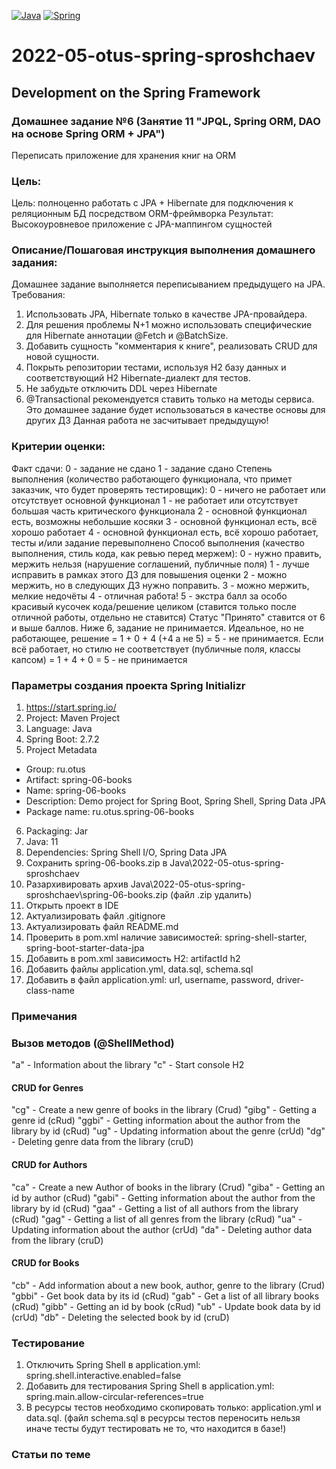 [![Java](https://img.shields.io/badge/Java-E43222??style=for-the-badge&logo=java&logoColor=FFFFFF)](https://java.com/)
[![Spring](https://img.shields.io/badge/Spring-FFFFFF??style=for-the-badge&logo=Spring)](https://spring.io/)

# 2022-05-otus-spring-sproshchaev
Development on the Spring Framework
-----------------------------------
### Домашнее задание №6 (Занятие 11 "JPQL, Spring ORM, DAO на основе Spring ORM + JPA")
Переписать приложение для хранения книг на ORM

### Цель:
Цель: полноценно работать с JPA + Hibernate для подключения к реляционным БД посредством ORM-фреймворка
Результат: Высокоуровневое приложение с JPA-маппингом сущностей

### Описание/Пошаговая инструкция выполнения домашнего задания:
Домашнее задание выполняется переписыванием предыдущего на JPA.
Требования:

1. Использовать JPA, Hibernate только в качестве JPA-провайдера.
2. Для решения проблемы N+1 можно использовать специфические для Hibernate аннотации @Fetch и @BatchSize.
3. Добавить сущность "комментария к книге", реализовать CRUD для новой сущности.
4. Покрыть репозитории тестами, используя H2 базу данных и соответствующий H2 Hibernate-диалект для тестов.
5. Не забудьте отключить DDL через Hibernate
6. @Transactional рекомендуется ставить только на методы сервиса. 
Это домашнее задание будет использоваться в качестве основы для других ДЗ Данная работа не засчитывает предыдущую!

### Критерии оценки:
Факт сдачи:
0 - задание не сдано
1 - задание сдано Степень выполнения (количество работающего функционала, что примет заказчик, что будет проверять тестировщик):
0 - ничего не работает или отсутствует основной функционал
1 - не работает или отсутствует большая часть критического функционала
2 - основной функционал есть, возможны небольшие косяки
3 - основной функционал есть, всё хорошо работает
4 - основной функционал есть, всё хорошо работает, тесты и/или задание перевыполнено Способ выполнения (качество выполнения, стиль кода, как ревью перед мержем):
0 - нужно править, мержить нельзя (нарушение соглашений, публичные поля)
1 - лучше исправить в рамках этого ДЗ для повышения оценки
2 - можно мержить, но в следующих ДЗ нужно поправить.
3 - можно мержить, мелкие недочёты
4 - отличная работа!
5 - экстра балл за особо красивый кусочек кода/решение целиком (ставится только после отличной работы, отдельно не ставится) Статус "Принято" ставится от 6 и выше баллов. Ниже 6, задание не принимается. Идеальное, но не работающее, решение = 1 + 0 + 4 (+4 а не 5) = 5 - не принимается. Если всё работает, но стилю не соответствует (публичные поля, классы капсом) = 1 + 4 + 0 = 5 - не принимается

### Параметры создания проекта Spring Initializr
1. https://start.spring.io/
2. Project: Maven Project
3. Language: Java
4. Spring Boot: 2.7.2
5. Project Metadata
  - Group: ru.otus
  - Artifact: spring-06-books
  - Name: spring-06-books
  - Description: Demo project for Spring Boot, Spring Shell, Spring Data JPA
  - Package name: ru.otus.spring-06-books
6. Packaging: Jar
7. Java: 11
8. Dependencies: Spring Shell I/O, Spring Data JPA
9. Сохранить spring-06-books.zip в Java\2022-05-otus-spring-sproshchaev
10. Разархивировать архив Java\2022-05-otus-spring-sproshchaev\spring-06-books.zip (файл .zip удалить)
11. Открыть проект в IDE
12. Актуализировать файл .gitignore
13. Актуализировать файл README.md
14. Проверить в pom.xml наличие зависимостей: spring-shell-starter, spring-boot-starter-data-jpa
15. Добавить в pom.xml зависимость H2: artifactId h2 
16. Добавить файлы application.yml, data.sql, schema.sql
17. Добавить в файл application.yml: url, username, password, driver-class-name

### Примечания

### Вызов методов (@ShellMethod)
"a" - Information about the library
"c" - Start console H2
#### CRUD for Genres
"cg" - Create a new genre of books in the library (Crud)
"gibg" - Getting a genre id (cRud)
"ggbi" - Getting information about the author from the library by id (cRud)
"ug" - Updating information about the genre (crUd)
"dg" - Deleting genre data from the library (cruD)
#### CRUD for Authors
"ca" - Create a new Author of books in the library (Crud)
"giba" - Getting an id by author (cRud)
"gabi" - Getting information about the author from the library by id (cRud)
"gaa" - Getting a list of all authors from the library (cRud)
"gag" - Getting a list of all genres from the library (cRud)
"ua" - Updating information about the author (crUd)
"da" - Deleting author data from the library (cruD)
#### CRUD for Books
"cb" - Add information about a new book, author, genre to the library (Crud)
"gbbi" - Get book data by its id (cRud)
"gab" - Get a list of all library books (cRud)
"gibb" - Getting an id by book (cRud)
"ub" - Update book data by id (crUd)
"db" - Deleting the selected book by id (cruD)

### Тестирование
1. Отключить Spring Shell в application.yml: spring.shell.interactive.enabled=false
2. Добавить для тестирования Spring Shell в application.yml: spring.main.allow-circular-references=true
3. В ресурсы тестов необходимо скопировать только: application.yml и data.sql. (файл schema.sql в ресурсы тестов 
переносить нельзя иначе тесты будут тестировать не то, что находится в базе!)   

### Статьи по теме
